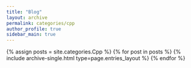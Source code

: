 ```yaml
---
title: "Blog"
layout: archive
permalink: categories/cpp
author_profile: true
sidebar_main: true
---
```



{% assign posts = site.categories.Cpp %}
{% for post in posts %} {% include archive-single.html type=page.entries_layout %} {% endfor %}